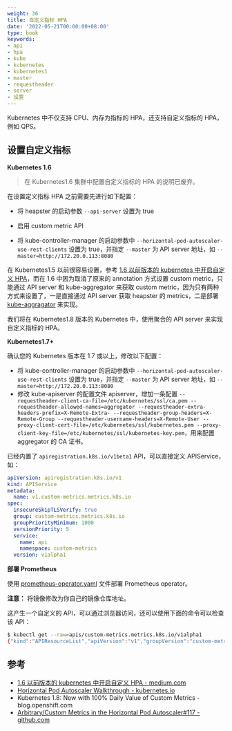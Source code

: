 ```yaml
---
weight: 36
title: 自定义指标 HPA
date: '2022-05-21T00:00:00+08:00'
type: book
keywords:
- api
- hpa
- kube
- kubernetes
- kubernetes1
- master
- requestheader
- server
- 设置
---
```

Kubernetes 中不仅支持 CPU、内存为指标的 HPA，还支持自定义指标的 HPA，例如 QPS。

## 设置自定义指标

**Kubernetes 1.6**

> 在 Kubernetes1.6 集群中配置自定义指标的 HPA 的说明已废弃。

在设置定义指标 HPA 之前需要先进行如下配置：

- 将 heapster 的启动参数 `--api-server` 设置为 true

- 启用 custom metric API
- 将 kube-controller-manager 的启动参数中 `--horizontal-pod-autoscaler-use-rest-clients` 设置为 true，并指定 `--master` 为 API server 地址，如 `--master=http://172.20.0.113:8080`

在 Kubernetes1.5 以前很容易设置，参考 [1.6 以前版本的 kubernetes 中开启自定义 HPA](https://medium.com/@marko.luksa/kubernetes-autoscaling-based-on-custom-metrics-without-using-a-host-port-b783ed6241ac)，而在 1.6 中因为取消了原来的 annotation 方式设置 custom metric，只能通过 API server 和 kube-aggregator 来获取 custom metric，因为只有两种方式来设置了，一是直接通过 API server 获取 heapster 的 metrics，二是部署 [kube-aggragator](https://github.com/kubernetes/kube-aggregator) 来实现。

我们将在 Kubernetes1.8 版本的 Kubernetes 中，使用聚合的 API server 来实现自定义指标的 HPA。

**Kubernetes1.7+**

确认您的 Kubernetes 版本在 1.7 或以上，修改以下配置：

- 将 kube-controller-manager 的启动参数中 `--horizontal-pod-autoscaler-use-rest-clients` 设置为 true，并指定 `--master` 为 API server 地址，如 `--master=http://172.20.0.113:8080`
- 修改 kube-apiserver 的配置文件 apiserver，增加一条配置 `--requestheader-client-ca-file=/etc/kubernetes/ssl/ca.pem --requestheader-allowed-names=aggregator --requestheader-extra-headers-prefix=X-Remote-Extra- --requestheader-group-headers=X-Remote-Group --requestheader-username-headers=X-Remote-User --proxy-client-cert-file=/etc/kubernetes/ssl/kubernetes.pem --proxy-client-key-file=/etc/kubernetes/ssl/kubernetes-key.pem`，用来配置 aggregator 的 CA 证书。

已经内置了 `apiregistration.k8s.io/v1beta1` API，可以直接定义 APIService，如：

```yaml
apiVersion: apiregistration.k8s.io/v1
kind: APIService
metadata:
  name: v1.custom-metrics.metrics.k8s.io
spec:
  insecureSkipTLSVerify: true
  group: custom-metrics.metrics.k8s.io
  groupPriorityMinimum: 1000
  versionPriority: 5
  service:
    name: api
    namespace: custom-metrics
  version: v1alpha1
```

**部署 Prometheus**

使用 [prometheus-operator.yaml](https://github.com/rootsongjc/kubernetes-handbook/blob/master/manifests/HPA/prometheus-operator.yaml) 文件部署 Prometheus operator。

**注意：** 将镜像修改为你自己的镜像仓库地址。

这产生一个自定义的 API，可以通过浏览器访问，还可以使用下面的命令可以检查该 API：

```bash
$ kubectl get --raw=apis/custom-metrics.metrics.k8s.io/v1alpha1
{"kind":"APIResourceList","apiVersion":"v1","groupVersion":"custom-metrics.metrics.k8s.io/v1alpha1","resources":[{"name":"jobs.batch/http_requests","singularName":"","namespaced":true,"kind":"MetricValueList","verbs":["get"]},{"name":"namespaces/http_requests","singularName":"","namespaced":false,"kind":"MetricValueList","verbs":["get"]},{"name":"jobs.batch/up","singularName":"","namespaced":true,"kind":"MetricValueList","verbs":["get"]},{"name":"pods/up","singularName":"","namespaced":true,"kind":"MetricValueList","verbs":["get"]},{"name":"services/scrape_samples_scraped","singularName":"","namespaced":true,"kind":"MetricValueList","verbs":["get"]},{"name":"namespaces/scrape_samples_scraped","singularName":"","namespaced":false,"kind":"MetricValueList","verbs":["get"]},{"name":"pods/scrape_duration_seconds","singularName":"","namespaced":true,"kind":"MetricValueList","verbs":["get"]},{"name":"services/scrape_duration_seconds","singularName":"","namespaced":true,"kind":"MetricValueList","verbs":["get"]},{"name":"pods/http_requests","singularName":"","namespaced":true,"kind":"MetricValueList","verbs":["get"]},{"name":"pods/scrape_samples_post_metric_relabeling","singularName":"","namespaced":true,"kind":"MetricValueList","verbs":["get"]},{"name":"jobs.batch/scrape_samples_scraped","singularName":"","namespaced":true,"kind":"MetricValueList","verbs":["get"]},{"name":"jobs.batch/scrape_duration_seconds","singularName":"","namespaced":true,"kind":"MetricValueList","verbs":["get"]},{"name":"namespaces/scrape_duration_seconds","singularName":"","namespaced":false,"kind":"MetricValueList","verbs":["get"]},{"name":"namespaces/scrape_samples_post_metric_relabeling","singularName":"","namespaced":false,"kind":"MetricValueList","verbs":["get"]},{"name":"services/scrape_samples_post_metric_relabeling","singularName":"","namespaced":true,"kind":"MetricValueList","verbs":["get"]},{"name":"services/up","singularName":"","namespaced":true,"kind":"MetricValueList","verbs":["get"]},{"name":"pods/scrape_samples_scraped","singularName":"","namespaced":true,"kind":"MetricValueList","verbs":["get"]},{"name":"services/http_requests","singularName":"","namespaced":true,"kind":"MetricValueList","verbs":["get"]},{"name":"jobs.batch/scrape_samples_post_metric_relabeling","singularName":"","namespaced":true,"kind":"MetricValueList","verbs":["get"]},{"name":"namespaces/up","singularName":"","namespaced":false,"kind":"MetricValueList","verbs":["get"]}]}
```

## 参考

- [1.6 以前版本的 kubernetes 中开启自定义 HPA - medium.com](https://medium.com/@marko.luksa/kubernetes-autoscaling-based-on-custom-metrics-without-using-a-host-port-b783ed6241ac)
- [Horizontal Pod Autoscaler Walkthrough - kubernetes.io](https://kubernetes.io/docs/tasks/run-application/horizontal-pod-autoscale-walkthrough/)
- Kubernetes 1.8: Now with 100% Daily Value of Custom Metrics - blog.openshift.com
- [Arbitrary/Custom Metrics in the Horizontal Pod Autoscaler#117 - github.com](https://github.com/kubernetes/features/issues/117)
